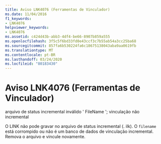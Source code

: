 ```yaml
---
title: Aviso LNK4076 (Ferramentas de Vinculador)
ms.date: 11/04/2016
f1_keywords:
- LNK4076
helpviewer_keywords:
- LNK4076
ms.assetid: c424d43b-abb3-4df4-be66-8907b859a555
ms.openlocfilehash: 3f5c5f6bd33fd0e43ccf3c7b55ab54a3cc25ba68
ms.sourcegitcommit: 857fa6b530224fa6c18675138043aba9aa0619fb
ms.translationtype: MT
ms.contentlocale: pt-BR
ms.lasthandoff: 03/24/2020
ms.locfileid: "80183430"
---
```

# <a name="linker-tools-warning-lnk4076"></a>Aviso LNK4076 (Ferramentas de Vinculador)

arquivo de status incremental inválido ' FileName '; vinculação não incremental

O LINK não pode gravar no arquivo de status incremental (. ilk). O `filename` está corrompido ou não é um banco de dados de vinculação incremental. Remova o arquivo e vincule novamente.
